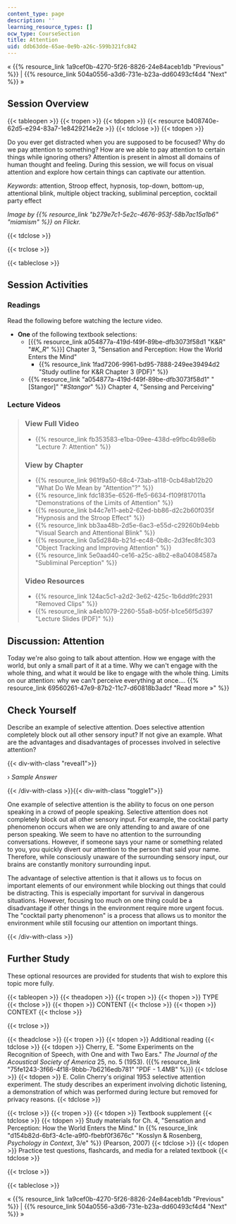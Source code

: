 ```yaml
---
content_type: page
description: ''
learning_resource_types: []
ocw_type: CourseSection
title: Attention
uid: ddb63dde-65ae-0e9b-a26c-599b321fc842
---
```


« {{% resource_link 1a9cef0b-4270-5f26-8826-24e84aceb1db "Previous" %}} | {{% resource_link 504a0556-a3d6-731e-b23a-dd60493cf4d4 "Next" %}} »

Session Overview
----------------

{{< tableopen >}}
{{< tropen >}}
{{< tdopen >}}
{{< resource b408740e-62d5-e294-83a7-1e8429214e2e >}}
{{< tdclose >}}
{{< tdopen >}}


Do you ever get distracted when you are supposed to be focused? Why do we pay attention to something? How are we able to pay attention to certain things while ignoring others? Attention is present in almost all domains of human thought and feeling. During this session, we will focus on visual attention and explore how certain things can captivate our attention.

_Keywords_: attention, Stroop effect, hypnosis, top-down, bottom-up, attentional blink, multiple object tracking, subliminal perception, cocktail party effect

_Image by {{% resource_link "b279e7c1-5e2c-4676-953f-58b7ac15a1b6" "miamism" %}} on Flickr._


{{< tdclose >}}

{{< trclose >}}

{{< tableclose >}}

Session Activities
------------------

### Readings

Read the following before watching the lecture video.

*   **One** of the following textbook selections:
    *   \[{{% resource_link a054877a-419d-f49f-89be-dfb3073f58d1 "K&R" "#_K_R_" %}}\] Chapter 3, "Sensation and Perception: How the World Enters the Mind"
        *   {{% resource_link 1fad7206-9961-bd95-7888-249ee39494d2 "Study outline for K&R Chapter 3 (PDF)" %}}
    *   {{% resource_link "a054877a-419d-f49f-89be-dfb3073f58d1" "\[Stangor\]" "#_Stangor_" %}} Chapter 4, "Sensing and Perceiving"

### Lecture Videos

> ### View Full Video
> 
> *   {{% resource_link fb353583-e1ba-09ee-438d-e9fbc4b98e6b "Lecture 7: Attention" %}}
> 
> ### View by Chapter
> 
> *   {{% resource_link 961f9a50-68c4-73ab-a118-0cb48ab12b20 "What Do We Mean by \"Attention\"?" %}}
> *   {{% resource_link fdc1835e-6526-ffe5-6634-f109f817011a "Demonstrations of the Limits of Attention" %}}
> *   {{% resource_link b44c7e11-aeb2-62ed-bb86-d2c2b60f035f "Hypnosis and the Stroop Effect" %}}
> *   {{% resource_link bb3aa48b-2d5e-6ac3-e55d-c29260b94ebb "Visual Search and Attentional Blink" %}}
> *   {{% resource_link 0a5d284b-b21d-ec48-0b8c-2d3fec8fc303 "Object Tracking and Improving Attention" %}}
> *   {{% resource_link 5e0aad40-ce16-a25c-a8b2-e8a04084587a "Subliminal Perception" %}}
> 
> ### Video Resources
> 
> *   {{% resource_link 124ac5c1-a2d2-3e62-425c-1b6dd9fc2931 "Removed Clips" %}}
> *   {{% resource_link a4eb1079-2260-55a8-b05f-b1ce56f5d397 "Lecture Slides (PDF)" %}}

Discussion: Attention
---------------------

Today we're also going to talk about attention. How we engage with the world, but only a small part of it at a time. Why we can't engage with the whole thing, and what it would be like to engage with the whole thing. Limits on our attention: why we can't perceive everything at once.... {{% resource_link 69560261-47e9-87b2-11c7-d60818b3adcf "Read more »" %}}

Check Yourself
--------------

Describe an example of selective attention. Does selective attention completely block out all other sensory input? If not give an example. What are the advantages and disadvantages of processes involved in selective attention?

{{< div-with-class "reveal1">}}

› _Sample Answer_

{{< /div-with-class >}}{{< div-with-class "toggle1">}}

One example of selective attention is the ability to focus on one person speaking in a crowd of people speaking. Selective attention does not completely block out all other sensory input. For example, the cocktail party phenomenon occurs when we are only attending to and aware of one person speaking. We seem to have no attention to the surrounding conversations. However, if someone says your name or something related to you, you quickly divert our attention to the person that said your name. Therefore, while consciously unaware of the surrounding sensory input, our brains are constantly monitory surrounding input.

The advantage of selective attention is that it allows us to focus on important elements of our environment while blocking out things that could be distracting. This is especially important for survival in dangerous situations. However, focusing too much on one thing could be a disadvantage if other things in the environment require more urgent focus. The "cocktail party phenomenon" is a process that allows us to monitor the environment while still focusing our attention on important things.

{{< /div-with-class >}}

Further Study
-------------

These optional resources are provided for students that wish to explore this topic more fully.

{{< tableopen >}}
{{< theadopen >}}
{{< tropen >}}
{{< thopen >}}
TYPE
{{< thclose >}}
{{< thopen >}}
CONTENT
{{< thclose >}}
{{< thopen >}}
CONTEXT
{{< thclose >}}

{{< trclose >}}

{{< theadclose >}}
{{< tropen >}}
{{< tdopen >}}
Additional reading
{{< tdclose >}}
{{< tdopen >}}
Cherry, E. "Some Experiments on the Recognition of Speech, with One and with Two Ears." _The Journal of the Acoustical Society of America_ 25, no. 5 (1953). ({{% resource_link "75fe1243-3f66-4f18-9bbb-7b6216edb781" "PDF - 1.4MB" %}})
{{< tdclose >}}
{{< tdopen >}}
E. Colin Cherry's original 1953 selective attention experiment. The study describes an experiment involving dichotic listening, a demonstration of which was performed during lecture but removed for privacy reasons.
{{< tdclose >}}

{{< trclose >}}
{{< tropen >}}
{{< tdopen >}}
Textbook supplement
{{< tdclose >}}
{{< tdopen >}}
Study materials for Ch. 4, "Sensation and Perception: How the World Enters the Mind." In {{% resource_link "d154b82d-6bf3-4c1e-a9f0-fbebf0f3676c" "Kosslyn & Rosenberg, _Psychology in Context_, 3/e" %}} (Pearson, 2007)
{{< tdclose >}}
{{< tdopen >}}
Practice test questions, flashcards, and media for a related textbook
{{< tdclose >}}

{{< trclose >}}

{{< tableclose >}}

« {{% resource_link 1a9cef0b-4270-5f26-8826-24e84aceb1db "Previous" %}} | {{% resource_link 504a0556-a3d6-731e-b23a-dd60493cf4d4 "Next" %}} »